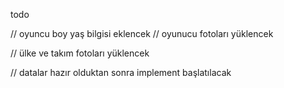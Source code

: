 todo

// oyuncu boy yaş bilgisi eklencek
// oyunucu fotoları yüklencek

// ülke ve takım fotoları yüklencek

// datalar hazır olduktan sonra implement başlatılacak